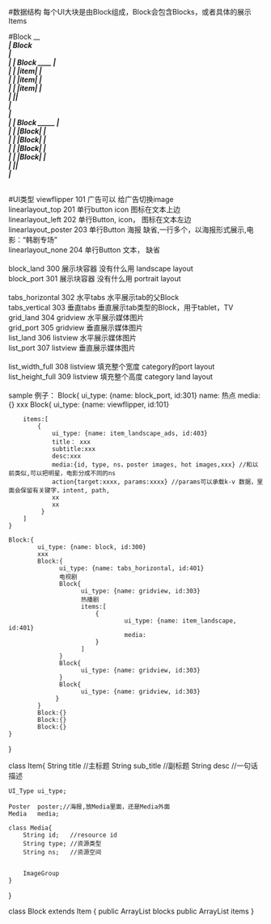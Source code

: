 #数据结构
每个UI大块是由Block组成，Block会包含Blocks，或者具体的展示Items

#Block
 _______________________________<br>
| Block    </br>
|    _____________________<br>
|    |    Block  ____     |<br>
|    |          |item|    |<br>
|    |          |item|    |<br>
|    |          |item|    |<br>
|    |____________________|<br>
|</br>
|    _____________________<br>
|    |    Block  _____    |<br>
|    |          |Block|   |<br>
|    |          |Block|   |<br>
|    |          |Block|   |<br>
|    |          |Block|   |<br>
|    |____________________|<br>
|_______________________________<br>

</br>
#UI类型
viewflipper            101       广告可以             给广告切换image<br>
linearlayout_top       201       单行button    icon   图标在文本上边<br>
linearlayout_left      202       单行Button,   icon， 图标在文本左边<br>
linearlayout_poster    203       单行Button    海报   缺省,一行多个，以海报形式展示,电影：“韩剧专场”<br>
linearlayout_none      204       单行Button    文本， 缺省<br>
<br>
block_land            300            展示块容器       没有什么用 landscape layout<br>
block_port            301            展示块容器       没有什么用 portrait layout<br>
<br>
tabs_horizontal       302            水平tabs         水平展示tab的父Block      <br>
tabs_vertical         303            垂直tabs         垂直展示tab类型的Block，用于tablet，TV<br>
grid_land             304            gridview         水平展示媒体图片<br>
grid_port             305            gridview         垂直展示媒体图片<br>
list_land             306            listview         水平展示媒体图片<br>
list_port             307            listview         垂直展示媒体图片<br>
<br>
list_width_full       308            listview         填充整个宽度  category的port layout<br>
list_height_full      309            listview         填充整个高度  category land layout<br>

<br>
sample 例子：
Block{
    ui_type: {name: block_port, id:301}
    name: 热点
    media:{}
    xxx
    Block{
        ui_type: {name: viewflipper, id:101}

        items:[
            {
                ui_type: {name: item_landscape_ads, id:403}
                title： xxx
                subtitle:xxx
                desc:xxx
                media:{id, type, ns，poster images, hot images,xxx} //和以前类似,可以把明星，电影分成不同的ns
                action{target:xxxx, params:xxxx} //params可以承载k-v 数据，里面会保留有关键字，intent, path,
                xx
                xx
             }
        ]
    }

    Block:{
            ui_type: {name: block, id:300}
            xxx
            Block:{
                  ui_type: {name: tabs_horizontal, id:401}
                  电视剧
                  Block{
                        ui_type: {name: gridview, id:303}      
                        热播剧
                        items:[
                            {
                                    ui_type: {name: item_landscape, id:401}                                                       
                                    media:
                            }
                        ]            
                  }
                  Block{
                        ui_type: {name: gridview, id:303}                  
                  }
                  Block{ 
                        ui_type: {name: gridview, id:303}                  
                 }
            }
            Block:{}
            Block:{}
            Block:{}
    }
}

class Item{
    String  title       //主标题
    String  sub_title   //副标题
    String  desc        //一句话描述
    
    UI_Type ui_type;
    
    Poster  poster;//海报,放Media里面，还是Media外面
    Media   media;
    
    class Media{
        String id;   //resource id
        String type; //资源类型
        String ns;   //资源空间
        
        
        ImageGroup
    }

}

class Block extends Item
{
      public ArrayList<Block>         blocks
      public ArrayList<Item>          items
}

